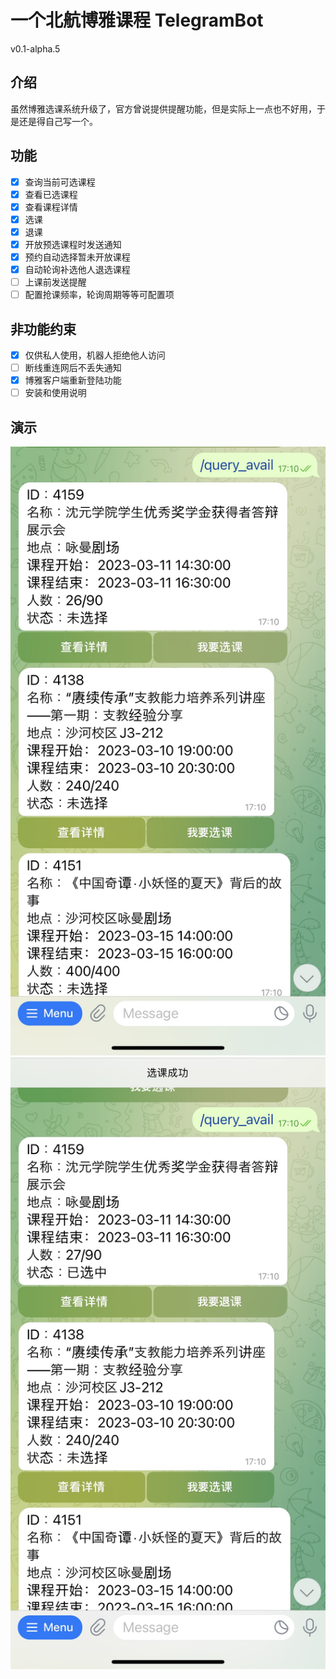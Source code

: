 # 一个北航博雅课程 TelegramBot

v0.1-alpha.5

## 介绍

虽然博雅选课系统升级了，官方曾说提供提醒功能，但是实际上一点也不好用，于是还是得自己写一个。

## 功能

- [x] 查询当前可选课程
- [x] 查看已选课程
- [x] 查看课程详情
- [x] 选课
- [x] 退课
- [x] 开放预选课程时发送通知
- [x] 预约自动选择暂未开放课程
- [x] 自动轮询补选他人退选课程
- [ ] 上课前发送提醒
- [ ] 配置抢课频率，轮询周期等等可配置项

## 非功能约束

- [x] 仅供私人使用，机器人拒绝他人访问
- [ ] 断线重连网后不丢失通知
- [x] 博雅客户端重新登陆功能
- [ ] 安装和使用说明

## 演示
![](img/img1.jpg)
![](img/img2.jpg)

